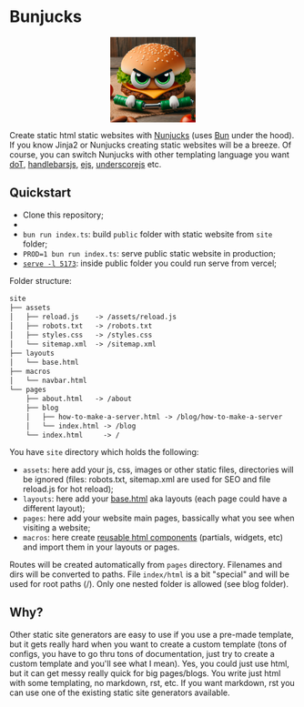 
# Bunjucks

<p align="center">
    <img src="bunjucks.jpeg" style="display: flex; justify-self: center" alt="drawing" width="150"/>
</p>

Create static html static websites with [Nunjucks](https://mozilla.github.io/nunjucks/) (uses [Bun](https://bun.sh/) under the hood). If you know Jinja2 or Nunjucks creating static websites will be a breeze. Of course, you can switch Nunjucks with other templating language you want [doT](https://olado.github.io/doT/), [handlebarsjs](https://handlebarsjs.com/), [ejs](https://ejs.co/), [underscorejs](https://underscorejs.org/) etc.


## Quickstart

- Clone this repository;
- 
- `bun run index.ts`: build `public` folder with static website from `site` folder;
- `PROD=1 bun run index.ts`: serve public static website in production;
- [`serve -l 5173`](https://www.npmjs.com/package/serve): inside public folder you could run serve from vercel;



Folder structure:

```shell
site
├── assets
│   ├── reload.js    -> /assets/reload.js
│   ├── robots.txt   -> /robots.txt
│   ├── styles.css   -> /styles.css
│   └── sitemap.xml  -> /sitemap.xml
├── layouts
│   └── base.html
├── macros
│   └── navbar.html
└── pages
    ├── about.html   -> /about
    ├── blog
    │   ├── how-to-make-a-server.html -> /blog/how-to-make-a-server
    │   └── index.html -> /blog
    └── index.html     -> /
```

You have `site` directory which holds the following:
- `assets`: here add your js, css, images or other static files, directories will be ignored (files: robots.txt, sitemap.xml are used for SEO and file reload.js for hot reload); 
- `layouts`: here add your [base.html](https://mozilla.github.io/nunjucks/templating.html#template-inheritance) aka layouts (each page could have a different layout);
- `pages`: here add your website main pages, bassically what you see when visiting a website;
- `macros`: here create [reusable html components](https://mozilla.github.io/nunjucks/templating.html#macro) (partials, widgets, etc) and import them in your layouts or pages.


Routes will be created automatically from `pages` directory. Filenames and dirs will be converted to paths. File `index/html` is a bit "special" and will be used for root paths (/). Only one nested folder is allowed (see blog folder).


## Why?

Other static site generators are easy to use if you use a pre-made template, but it gets really hard when you want to create a custom template (tons of configs, you have to go thru tons of documentation, just try to create a custom template and you'll see what I mean). Yes, you could just use html, but it can get messy really quick for big pages/blogs. You write just html with some templating, no markdown, rst, etc. If you want markdown, rst you can use one of the existing static site generators available.

